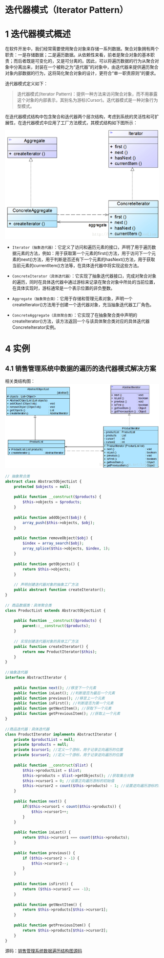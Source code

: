 # 迭代器模式（Iterator Pattern）

# 1 迭代器模式概述

在软件开发中，我们经常需要使用聚合对象来存储一系列数据。聚合对象拥有两个职责：一是存储数据；二是遍历数据。从依赖性来看，前者是聚合对象的基本职责；而后者既是可变化的，又是可分离的。因此，可以将遍历数据的行为从聚合对象中分离出来，封装在一个被称之为“迭代器”的对象中，由迭代器来提供遍历聚合对象内部数据的行为，这将简化聚合对象的设计，更符合“单一职责原则”的要求。

迭代器模式定义如下：

>迭代器模式(Iterator Pattern)：提供一种方法来访问聚合对象，而不用暴露这个对象的内部表示，其别名为游标(Cursor)。迭代器模式是一种对象行为型模式。

在迭代器模式结构中包含聚合和迭代器两个层次结构，考虑到系统的灵活性和可扩展性，在迭代器模式中应用了工厂方法模式，其模式结构如下图所示：

![迭代器模式结构图](./images/001.jpg)

- `Iterator（抽象迭代器）`：它定义了访问和遍历元素的接口，声明了用于遍历数据元素的方法，例如：用于获取第一个元素的first()方法，用于访问下一个元素的next()方法，用于判断是否还有下一个元素的hasNext()方法，用于获取当前元素的currentItem()方法等，在具体迭代器中将实现这些方法。

- `ConcreteIterator（具体迭代器）`：它实现了抽象迭代器接口，完成对聚合对象的遍历，同时在具体迭代器中通过游标来记录在聚合对象中所处的当前位置，在具体实现时，游标通常是一个表示位置的非负整数。

- `Aggregate（抽象聚合类）`：它用于存储和管理元素对象，声明一个createIterator()方法用于创建一个迭代器对象，充当抽象迭代器工厂角色。

- `ConcreteAggregate（具体聚合类）`：它实现了在抽象聚合类中声明的createIterator()方法，该方法返回一个与该具体聚合类对应的具体迭代器ConcreteIterator实例。

# 4 实例

## 4.1 销售管理系统中数据的遍历的迭代器模式解决方案

相关类结构图：![销售管理系统数据遍历结构图](./images/002.jpg)

```php
// 抽象聚合类  
abstract class AbstractObjectList {  
    protected $objects = null;  
  
    public function __construct($products) {  
        $this->objects = $products;  
    }  
      
    public function addObject($obj) {  
        array_push($this->objects, $obj);  
    }  
      
    public function removeObject($obj) {  
        $index = array_search($obj);
        array_splice($this->objects, $index, 1);
    }  
      
    public function getObjects() {  
        return $this->objects;  
    }  
      
    // 声明创建迭代器对象的抽象工厂方法  
    public abstract function createIterator();  
}  
  
// 商品数据类：具体聚合类  
class ProductList extends AbstractObjectList {  

    public function __construct($products) {  
        parent::__construct($products);
    }  
      
    // 实现创建迭代器对象的具体工厂方法  
    public function createIterator() {  
        return new ProductIterator($this);  
    }  
}   
  
//抽象迭代器  
interface AbstractIterator {  

    public function next(); //移至下一个元素  
    public function isLast(); //判断是否为最后一个元素  
    public function previous(); //移至上一个元素  
    public function isFirst(); //判断是否为第一个元素  
    public function getNextItem(); //获取下一个元素  
    public function getPreviousItem(); //获取上一个元素  
}  
  
//商品迭代器：具体迭代器  
class ProductIterator implements AbstractIterator {  
    private $productList = null;  
    private $products = null;  
    private $cursor1; //定义一个游标，用于记录正向遍历的位置  
    private $cursor2; //定义一个游标，用于记录逆向遍历的位置  
      
    public function __construct($list) {  
        $this->productList = $list;  
        $this->products = $list->getObjects(); //获取集合对象  
        $this->cursor1 = 0; //设置正向遍历游标的初始值  
        $this->cursor2 = count($this->products) - 1; //设置逆向遍历游标的初始值  
    }  
      
    public function next() {  
        if($this->cursor1 < count($this->products)) {  
            $this->cursor1++;  
        }  
    }  
      
    public function isLast() {  
        return $this->cursor1 === count($this->products);  
    }  
      
    public function previous() {  
        if ($this->cursor2 > -1) {  
            $this->cursor2--;  
        }  
    }  
      
    public function isFirst() {  
        return ($this->cursor2 === -1);  
    }  
      
    public function getNextItem() {  
        return $this->products[$this->cursor1];  
    }   
          
    public function getPreviousItem() {  
        return $this->products[$this->cursor2];   
    }     
} 
```

源码：[销售管理系统数据遍历结构图源码](./example-001.php)
